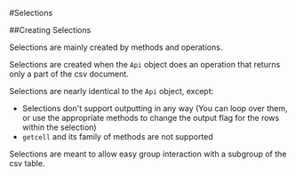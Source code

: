 #Selections

##Creating Selections

Selections are mainly created by methods and operations.

Selections are created when the `Api` object does an operation that returns only a part of the csv document. 

Selections are nearly identical to the `Api` object, except:

* Selections don't support outputting in any way (You can loop over them, or use the appropriate methods to change the output flag for the rows within the selection)
* `getcell` and its family of methods are not supported

Selections are meant to allow easy group interaction with a subgroup of the csv table.


    
